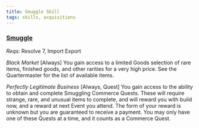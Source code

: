 ```yaml
---
title: Smuggle Skill
tags: skills, acquisitions
---
```

### [Smuggle](/E1ZLEQykTv6lWc1c6TJ9Qw)

*Reqs:* Resolve 7, Import Export

_Black Market_ [Always] You gain access to a limited Goods selection of rare items, finished goods, and other rarities for a very high price. See the Quartermaster for the list of available items. 

_Perfectly Legitimate Business_ [Always, Quest] You gain access to the ability to obtain and complete Smuggling Commerce Quests. These will require strange, rare, and unusual items to complete, and will reward you with build now, and a reward at next Event you attend. The form of your reward is unknown but you are guaranteed to receive a payment. You may only have one of these Quests at a time, and it counts as a Commerce Quest. 